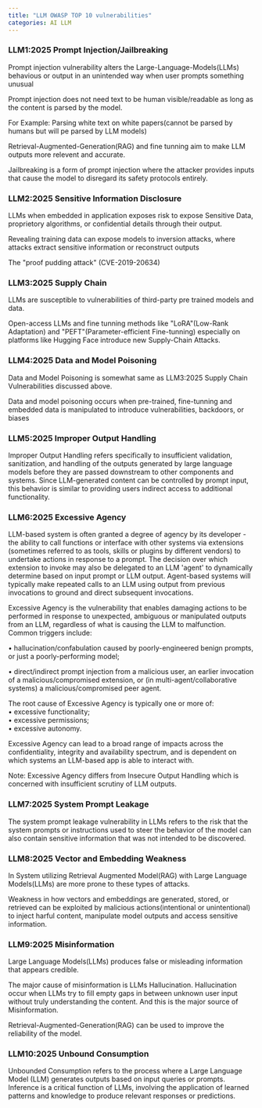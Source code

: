 ```yaml
---
title: "LLM OWASP TOP 10 vulnerabilities"
categories: AI LLM
---
```



### LLM1:2025 Prompt Injection/Jailbreaking

Prompt injection vulnerability alters the Large-Language-Models(LLMs) behavious or output in an unintended way when user prompts something unusual 

Prompt injection does not need text to be human visible/readable as long as the content is parsed by the model.

For Example: Parsing white text on white papers(cannot be parsed by humans but will pe parsed by LLM models)

Retrieval-Augmented-Generation(RAG) and fine tunning aim to make LLM outputs more relevent and accurate. 

Jailbreaking is a form of prompt injection where the attacker provides inputs that cause the model to disregard its safety protocols entirely.

### LLM2:2025 Sensitive Information Disclosure

LLMs when embedded in application exposes risk to expose Sensitive Data, proprietory algorithms, or confidential details through their output.

Revealing training data can expose models to inversion attacks, where attacks extract sensitive information or reconstruct outputs

The "proof pudding attack" (CVE-2019-20634)

### LLM3:2025 Supply Chain

LLMs are susceptible to vulnerabilities of third-party pre trained models and data.

Open-access LLMs and fine tunning methods like "LoRA"(Low-Rank Adaptation) and "PEFT"(Parameter-efficient Fine-tunning) especially on platforms like Hugging Face introduce new Supply-Chain Attacks.

### LLM4:2025 Data and Model Poisoning

Data and Model Poisoning is somewhat same as LLM3:2025 Supply Chain Vulnerabilities discussed above. 

Data and model poisoning occurs when pre-trained, fine-tunning and embedded data is manipulated to introduce vulnerabilities, backdoors, or biases

### LLM5:2025 Improper Output Handling

Improper Output Handling refers specifically to insufficient validation, sanitization, and handling
of the outputs generated by large language models before they are passed downstream to other
components and systems. Since LLM-generated content can be controlled by prompt input, this
behavior is similar to providing users indirect access to additional functionality.

### LLM6:2025 Excessive Agency

LLM-based system is often granted a degree of agency by its developer - the ability to call functions or interface with other systems via extensions (sometimes referred to as tools, skills or
plugins by different vendors) to undertake actions in response to a prompt. The decision over which extension to invoke may also be delegated to an LLM 'agent' to dynamically determine based
on input prompt or LLM output. Agent-based systems will typically make repeated calls to an LLM using output from previous invocations to ground and direct subsequent invocations.

Excessive Agency is the vulnerability that enables damaging actions to be performed in response to unexpected, ambiguous or manipulated outputs from an LLM, regardless of what is causing the
LLM to malfunction. Common triggers include:

• hallucination/confabulation caused by poorly-engineered benign prompts, or just a poorly-performing model;

• direct/indirect prompt injection from a malicious user, an earlier invocation of a malicious/compromised extension, or (in multi-agent/collaborative systems) a malicious/compromised peer agent.

The root cause of Excessive Agency is typically one or more of:\
• excessive functionality;\
• excessive permissions;\
• excessive autonomy.

Excessive Agency can lead to a broad range of impacts across the confidentiality, integrity and availability spectrum, and is dependent on which systems an LLM-based app is able to interact
with.

Note: Excessive Agency differs from Insecure Output Handling which is concerned with insufficient scrutiny of LLM outputs.

### LLM7:2025 System Prompt Leakage

The system prompt leakage vulnerability in LLMs refers to the risk that the system prompts or instructions used to steer the behavior of the model can also contain sensitive information that was not intended to be discovered.

### LLM8:2025 Vector and Embedding Weakness

In System utilizing Retrieval Augmented Model(RAG) with Large Language Models(LLMs) are more prone to these types of attacks.

Weakness in how vectors and embeddings are generated, stored, or retrieved can be exploited by malicious actions(intentional or unintentional) to inject harful content, manipulate model outputs and access sensitive information.

### LLM9:2025 Misinformation 

Large Language Models(LLMs) produces false or misleading information that appears credible.

The major cause of misinformation is LLMs Hallucination. Hallucination occur when LLMs try to fill empty gaps in between unknown user input without truly understanding the content. And this is the major source of Misinformation.

Retrieval-Augmented-Generation(RAG) can be used to improve the reliability of the model.

### LLM10:2025 Unbound Consumption

Unbounded Consumption refers to the process where a Large Language Model (LLM) generates  outputs based on input queries or prompts. Inference is a critical function of LLMs, involving the application of learned patterns and knowledge to produce relevant responses or predictions.